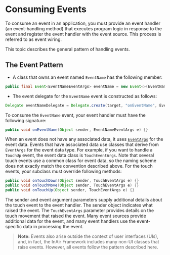 # Consuming Events

To consume an event in an application, you must provide an event handler (an event-handling method) that executes program logic in response to the event and register the event handler with the event source. This process is referred to as event wiring.

This topic describes the general pattern of handling events.

## The Event Pattern

- A class that owns an event named `EventName` has the following member:
```java
public final Event<EventNameEventArgs> eventName = new Event<>(EventNameEventArgs.class);
```

- The event delegate for the `EventName` event is constructed as follows:
```java
Delegate eventNameDelegate = Delegate.create(target, "onEventName", EventNameEventArgs.class);
```

To consume the `EventName` event, your event handler must have the following signature:
```java
public void onEventName(Object sender, EventNameEventArgs e) {}
```

When an event does not have any associated data, it uses [`EventArgs`][EventArgs] for the event data. Events that have associated data use classes that derive from `EventArgs` for the event data type. For example, if you want to handle a `TouchUp` event, the event data class is `TouchEventArgs`. Note that several touch events use a common class for event data, so the naming scheme does not exactly match the convention described above. For the touch events, your subclass must override following methods:
```java
public void onTouchDown(Object sender, TouchEventArgs e) {}
public void onTouchMove(Object sender, TouchEventArgs e) {}
public void onTouchUp(Object sender, TouchEventArgs e) {}
```

The sender and event argument parameters supply additional details about the touch event to the event handler. The sender object indicates what raised the event. The `TouchEventArgs` parameter provides details on the touch movement that raised the event. Many event sources provide additional data for the event, and many event handlers use the event-specific data in processing the event.

> **Note:** Events also arise outside the context of user interfaces (UIs), and, in fact, the InAir Framework includes many non-UI classes that raise events. However, all events follow the pattern described here.

[EventArgs]: http://developer.inair.tv/documents/inair/event/EventArgs.html